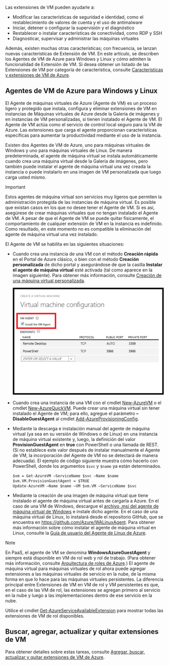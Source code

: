 



Las extensiones de VM pueden ayudarle a:

* Modificar las características de seguridad e identidad, como el restablecimiento de valores de cuenta y el uso de antimalware
* Iniciar, detener o configurar la supervisión y el diagnóstico
* Restablecer o instalar características de conectividad, como RDP y SSH
* Diagnosticar, supervisar y administrar las máquinas virtuales

Además, existen muchas otras características; con frecuencia, se lanzan nuevas características de Extensión de VM. En este artículo, se describen los Agentes de VM de Azure para Windows y Linux y cómo admiten la funcionalidad de Extensión de VM. Si desea obtener un listado de las Extensiones de VM por categoría de característica, consulte [Características y extensiones de VM de Azure](../articles/virtual-machines/virtual-machines-windows-extensions-features.md).

## Agentes de VM de Azure para Windows y Linux
El Agente de máquinas virtuales de Azure (Agente de VM) es un proceso ligero y protegido que instala, configura y eliminar extensiones de VM en instancias de Máquinas virtuales de Azure desde la Galería de imágenes y en instancias de VM personalizadas, si tienen instalado el Agente de VM. El Agente de VM actúa como el servicio de control local seguro para la VM de Azure. Las extensiones que carga el agente proporcionan características específicas para aumentar la productividad mediante el uso de la instancia.

Existen dos Agentes de VM de Azure, uno para máquinas virtuales de Windows y uno para máquinas virtuales de Linux. De manera predeterminada, el agente de máquina virtual se instala automáticamente cuando crea una máquina virtual desde la Galería de imágenes, pero también puede instalar el agente de máquina virtual una vez creada la instancia o puede instalarlo en una imagen de VM personalizada que luego carga usted mismo.

> [!IMPORTANT]
> Estos agentes de máquina virtual son servicios muy ligeros que permiten la administración protegida de las instancias de máquina virtual. Es posible que existan casos en los que no desee tener el Agente de VM. Si es así, asegúrese de crear máquinas virtuales que no tengan instalado el Agente de VM. A pesar de que el Agente de VM se puede quitar físicamente, el comportamiento de cualquier extensión de VM en la instancia es indefinido. Como resultado, en este momento no es compatible la eliminación del agente de máquina virtual una vez instalado.
> 
> 

El Agente de VM se habilita en las siguientes situaciones:

* Cuando crea una instancia de una VM con el método **Creación rápida** en el Portal de Azure clásico, o bien con el método **Creación personalizada** de dicho portal y asegurándose de que la casilla **Instalar el agente de máquina virtual** esté activada (tal como aparece en la imagen siguiente). Para obtener más información, consulte [Creación de una máquina virtual personalizada](../articles/virtual-machines/virtual-machines-windows-classic-createportal.md).
  
  ![Casilla del Agente de VM](./media/virtual-machines-common-classic-agents-and-extensions/IC719409.png)
* Cuando crea una instancia de una VM con el cmdlet [New-AzureVM](https://msdn.microsoft.com/library/azure/dn495254.aspx) o el cmdlet [New-AzureQuickVM](https://msdn.microsoft.com/library/azure/dn495183.aspx). Puede crear una máquina virtual sin tener instalado el Agente de VM; para ello, agregue el parámetro **–DisableGuestAgent** al cmdlet [Add-AzureProvisioningConfig](https://msdn.microsoft.com/library/azure/dn495299.aspx).
* Mediante la descarga e instalación manual del agente de máquina virtual (ya sea en su versión de Windows o de Linux) en una instancia de máquina virtual existente y, luego, la definición del valor **ProvisionGuestAgent** en **true** con PowerShell o una llamada de REST. (Si no establece este valor después de instalar manualmente el Agente de VM, la incorporación del Agente de VM no se detectará de manera adecuada). El ejemplo de código siguiente muestra cómo hacerlo con PowerShell, donde los argumentos `$svc` y `$name` ya están determinados.
  
      $vm = Get-AzureVM –ServiceName $svc –Name $name
      $vm.VM.ProvisionGuestAgent = $TRUE
      Update-AzureVM –Name $name –VM $vm.VM –ServiceName $svc
* Mediante la creación de una imagen de máquina virtual que tiene instalado el agente de máquina virtual antes de cargarla a Azure. En el caso de una VM de Windows, descargue el [archivo .msi del agente de máquina virtual de Windows](http://go.microsoft.com/fwlink/?LinkID=394789) e instale dicho agente. En el caso de una máquina virtual de Linux, lo instalará desde el repositorio GitHub, que se encuentra en <https://github.com/Azure/WALinuxAgent>. Para obtener más información sobre cómo instalar el agente de máquina virtual en Linux, consulte la [Guía de usuario del Agente de Linux de Azure](../articles/virtual-machines/virtual-machines-linux-agent-user-guide.md).

> [!NOTE]
> En PaaS, el agente de VM se denomina **WindowsAzureGuestAgent** y siempre está disponible en VM de rol web y rol de trabajo. (Para obtener más información, consulte [Arquitectura de roles de Azure](http://blogs.msdn.com/b/kwill/archive/2011/05/05/windows-azure-role-architecture.aspx).) El agente de máquina virtual para máquinas virtuales de rol ahora puede agregar extensiones a las máquinas virtuales de servicio en la nube, de la misma forma en que lo hace para las máquinas virtuales persistentes. La diferencia principal entre Extensiones de VM en VM de rol y VM persistentes es que, en el caso de las VM de rol, las extensiones se agregan primero al servicio en la nube y luego a las implementaciones dentro de ese servicio en la nube.
> 
> Utilice el cmdlet [Get-AzureServiceAvailableExtension](https://msdn.microsoft.com/library/azure/dn722498.aspx) para mostrar todas las extensiones de VM de rol disponibles.
> 
> 

## Buscar, agregar, actualizar y quitar extensiones de VM
Para obtener detalles sobre estas tareas, consulte [Agregar, buscar, actualizar y quitar extensiones de VM de Azure](../articles/virtual-machines/virtual-machines-windows-classic-manage-extensions.md).

<!---HONumber=AcomDC_0427_2016-->